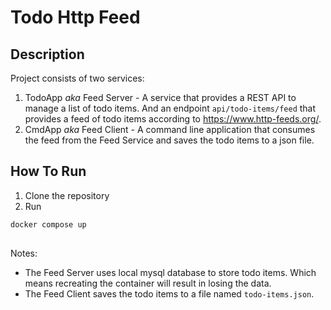 ﻿# Todo Http Feed

## Description
Project consists of two services:
1. TodoApp _aka_ Feed Server - A service that provides a REST API to manage a list of todo items. And an endpoint `api/todo-items/feed` that provides a feed of todo items according to https://www.http-feeds.org/.
2. CmdApp _aka_ Feed Client - A command line application that consumes the feed from the Feed Service and saves the todo items to a json file.
## How To Run
1. Clone the repository
2. Run
```bash
docker compose up
```
##
Notes:
- The Feed Server uses local mysql database to store todo items. Which means recreating the container will result in losing the data.
- The Feed Client saves the todo items to a file named `todo-items.json`.